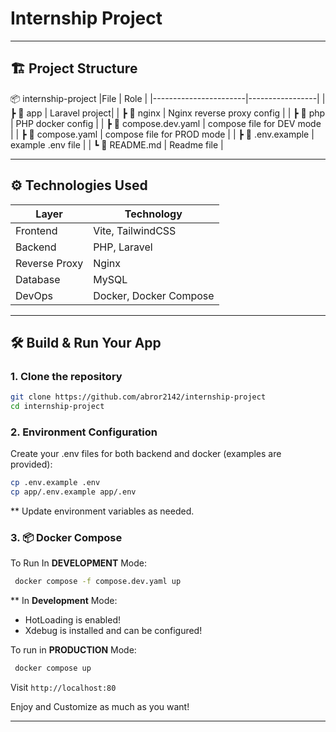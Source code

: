# Internship Project

---

## 🏗️ Project Structure

📦 internship-project
 |File                   | Role            | 
 |-----------------------|-----------------|
 | ┣ 📂 app               | Laravel project|
 | ┣ 📂 nginx             | Nginx reverse proxy config |
 | ┣ 📂 php               | PHP docker config |
 | ┣ 📄 compose.dev.yaml  | compose file for DEV mode |
 | ┣ 📄 compose.yaml      | compose file for PROD mode |
 | ┣ 📄 .env.example      | example .env file |
 | ┗ 📄 README.md         | Readme file |

---

## ⚙️ Technologies Used

| Layer       | Technology |
|-------------|------------|
| Frontend    | Vite, TailwindCSS |
| Backend     | PHP, Laravel |
| Reverse Proxy | Nginx |
| Database    | MySQL |
| DevOps      | Docker, Docker Compose |

---

## 🛠️ Build & Run Your App

### 1. Clone the repository
```bash
git clone https://github.com/abror2142/internship-project
cd internship-project
```

### 2. Environment Configuration
Create your .env files for both backend and docker (examples are provided):

```bash
cp .env.example .env
cp app/.env.example app/.env
```

** Update environment variables as needed.

### 3. 📦 Docker Compose

To Run In **DEVELOPMENT** Mode:

```bash
 docker compose -f compose.dev.yaml up
```

** In **Development** Mode:
 - HotLoading is enabled! 
 - Xdebug is installed and can be configured!


To run in **PRODUCTION** Mode:

```bash
 docker compose up
```

Visit `http://localhost:80`


Enjoy and Customize as much as you want!

---
